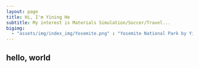 ```yaml
---
layout: page
title: Hi, I'm Yining He
subtitle: My interest is Materials Simulation/Soccer/Travel...
bigimg:
  - "assets/img/index_img/Yosemite.png" : "Yosemite National Park by Yining He, June 2016"
---
```


## hello, world
